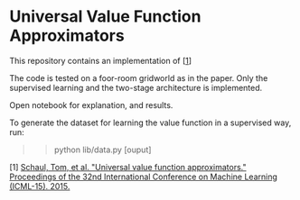 # Universal Value Function Approximators

This repository contains an implementation of [[1](#1)]

The code is tested on a foor-room gridworld as in the paper. Only the supervised learning and the two-stage architecture is implemented.

Open notebook for explanation, and results.

To generate the dataset for learning the value function in a supervised way, run:
>> python lib/data.py [ouput]

<a name='1'></a> [1] [Schaul, Tom, et al. "Universal value function approximators." Proceedings of the 32nd International Conference on Machine Learning (ICML-15). 2015.](http://jmlr.org/proceedings/papers/v37/schaul15.pdf)
